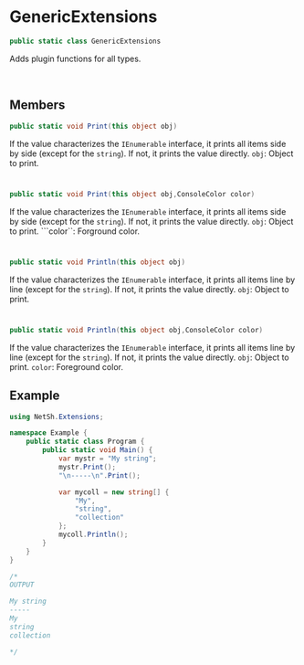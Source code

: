 # GenericExtensions

```csharp
public static class GenericExtensions
```

Adds plugin functions for all types.

<br>

## Members

```csharp
public static void Print(this object obj)
```
If the value characterizes the ``IEnumerable`` interface, it prints all items side by side (except for the ``string``). If not, it prints the value directly.
``obj``: Object to print.

# 

```csharp
public static void Print(this object obj,ConsoleColor color)
```
If the value characterizes the ``IEnumerable`` interface, it prints all items side by side (except for the ``string``). If not, it prints the value directly.
``obj``: Object to print.
```color``: Forground color.

# 

```csharp
public static void Println(this object obj)
```
If the value characterizes the ``IEnumerable`` interface, it prints all items line by line (except for the ``string``). If not, it prints the value directly.
``obj``: Object to print.

# 

```csharp
public static void Println(this object obj,ConsoleColor color)
```
If the value characterizes the ``IEnumerable`` interface, it prints all items line by line (except for the ``string``). If not, it prints the value directly.
``obj``: Object to print.
``color``: Foreground color.

## Example

```csharp
using NetSh.Extensions;

namespace Example {
    public static class Program {
        public static void Main() {
            var mystr = "My string";
            mystr.Print();
            "\n-----\n".Print();

            var mycoll = new string[] {
                "My",
                "string",
                "collection"
            };
            mycoll.Println();
        }
    }
}

/*
OUTPUT

My string
-----
My
string
collection

*/
```
